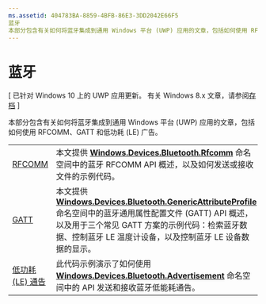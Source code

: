 ```yaml
---
ms.assetid: 404783BA-8859-4BFB-86E3-3DD2042E66F5
蓝牙
本部分包含有关如何将蓝牙集成到通用 Windows 平台 (UWP) 应用的文章，包括如何使用 RFCOMM、GATT 和低功耗 (LE) 广告。
---
```

# 蓝牙

\[ 已针对 Windows 10 上的 UWP 应用更新。 有关 Windows 8.x 文章，请参阅[存档](http://go.microsoft.com/fwlink/p/?linkid=619132) \]

本部分包含有关如何将蓝牙集成到通用 Windows 平台 (UWP) 应用的文章，包括如何使用 RFCOMM、GATT 和低功耗 (LE) 广告。

|        |                  |
|--------|------------------|
| [RFCOMM](send-or-receive-files-with-rfcomm.md)   | 本文提供 [**Windows.Devices.Bluetooth.Rfcomm**](https://msdn.microsoft.com/library/windows/apps/Dn263529) 命名空间中的蓝牙 RFCOMM API 概述，以及如何发送或接收文件的示例代码。 |
| [GATT](gatt-scenarios.md) | 本文提供 [**Windows.Devices.Bluetooth.GenericAttributeProfile**](https://msdn.microsoft.com/library/windows/apps/Dn297685) 命名空间中的蓝牙通用属性配置文件 (GATT) API 概述，以及用于三个常见 GATT 方案的示例代码：检索蓝牙数据、控制蓝牙 LE 温度计设备，以及控制蓝牙 LE 设备数据的显示。 |
| [低功耗 (LE) 通告](http://go.microsoft.com/fwlink/p/?LinkId=619990) | 此代码示例演示了如何使用 [**Windows.Devices.Bluetooth.Advertisement**](https://msdn.microsoft.com/library/windows/apps/Dn894325) 命名空间中的 API 发送和接收蓝牙低能耗通告。  |

 



<!--HONumber=Mar16_HO1-->


